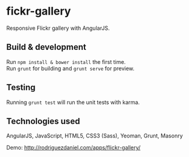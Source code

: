 # fickr-gallery

Responsive Flickr gallery with AngularJS.

## Build & development

Run `npm install & bower install` the first time.<br />
Run `grunt` for building and `grunt serve` for preview.

## Testing

Running `grunt test` will run the unit tests with karma.

## Technologies used

AngularJS, JavaScript, HTML5, CSS3 (Sass), Yeoman, Grunt, Masonry<p>
Demo: http://rodriguezdaniel.com/apps/flickr-gallery/

